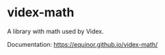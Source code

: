 # videx-math
A library with math used by Videx.

Documentation:
https://equinor.github.io/videx-math/
